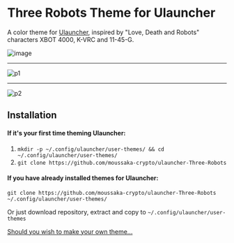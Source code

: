 # Three Robots Theme for Ulauncher

A color theme for [Ulauncher](https://ulauncher.io/), inspired by "Love, Death and Robots" characters XBOT 4000, K-VRC and 11-45-G.

![image](https://github.com/moussaka-crypto/ulauncher-Three-Robots/assets/64573585/578231a0-38fc-41aa-a66c-fa6239964521)
___
![p1](https://github.com/moussaka-crypto/ulauncher-Three-Robots/assets/64573585/785fcd7e-1bda-432c-b6f4-410a655a9351)
___
![p2](https://github.com/moussaka-crypto/ulauncher-Three-Robots/assets/64573585/f7b4bee5-88ea-406a-a2e2-cb33f6de53fe)

## Installation
#### If it's your first time theming Ulauncher:
1. ```mkdir -p ~/.config/ulauncher/user-themes/ && cd ~/.config/ulauncher/user-themes/```
2. ```git clone https://github.com/moussaka-crypto/ulauncher-Three-Robots```

#### If you have already installed themes for Ulauncher:
```git clone https://github.com/moussaka-crypto/ulauncher-Three-Robots ~/.config/ulauncher/user-themes/```

Or just download repository, extract and copy to ```~/.config/ulauncher/user-themes```

[Should you wish to make your own theme...](https://docs.ulauncher.io/en/5.15.3/themes/themes.html)
